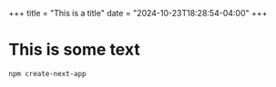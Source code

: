 +++
title = "This is a title"
date = "2024-10-23T18:28:54-04:00"
+++

# This is some text

```bash
npm create-next-app
